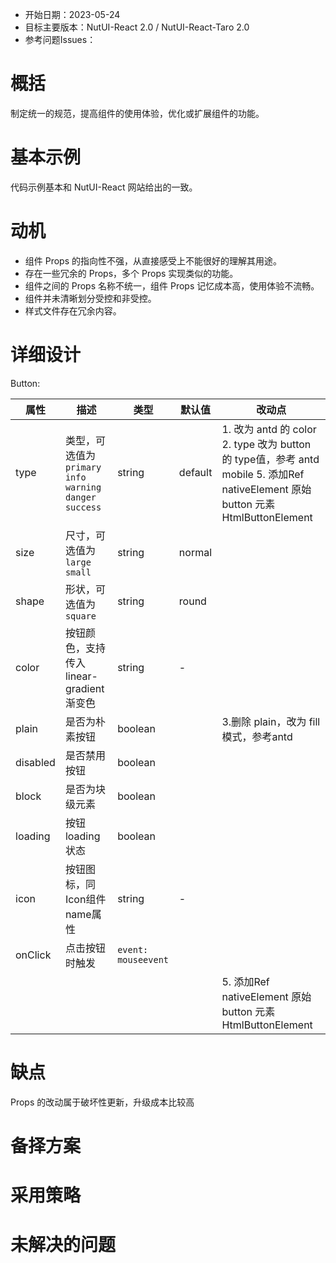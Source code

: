 - 开始日期：2023-05-24
- 目标主要版本：NutUI-React 2.0 / NutUI-React-Taro 2.0
- 参考问题Issues：

# 概括

制定统一的规范，提高组件的使用体验，优化或扩展组件的功能。


# 基本示例

代码示例基本和 NutUI-React 网站给出的一致。


# 动机

- 组件 Props 的指向性不强，从直接感受上不能很好的理解其用途。
- 存在一些冗余的 Props，多个 Props 实现类似的功能。
- 组件之间的 Props 名称不统一，组件 Props 记忆成本高，使用体验不流畅。
- 组件并未清晰划分受控和非受控。
- 样式文件存在冗余内容。


# 详细设计


Button:

| 属性 | 描述 | 类型 | 默认值 | 改动点 |
| --- | --- | --- | --- | --- |
| type | 类型，可选值为 `primary` `info` `warning` `danger` `success` | string | default | 1. 改为 antd 的 color  2. type 改为 button 的 type值，参考 antd mobile    5. 添加Ref nativeElement   原始 button 元素 HtmlButtonElement | null  参考 antd    增加 formType 默认值  button ？@裴新宇   适用于 H5 以及 Taro-H5，避免一些 form 内使用的 bug |
| size | 尺寸，可选值为 `large` `small` | string | normal |  |
| shape | 形状，可选值为 `square` | string | round |  |
| color | 按钮颜色，支持传入 linear-gradient 渐变色 | string | - |  |
| plain | 是否为朴素按钮 | boolean |  | 3.删除 plain，改为 fill 模式，参考antd |
| disabled | 是否禁用按钮 | boolean |  |  |
| block | 是否为块级元素 | boolean |  |  |
| loading | 按钮loading状态 | boolean |  |  |
| icon | 按钮图标，同Icon组件name属性 | string | - |  |
| onClick | 点击按钮时触发 | `event: mouseevent` |  |  |
|  |  |  |  | 5. 添加Ref nativeElement   原始 button 元素 HtmlButtonElement | null  参考 antd |


# 缺点

Props 的改动属于破坏性更新，升级成本比较高

# 备择方案


# 采用策略


# 未解决的问题

